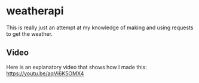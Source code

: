 # weatherapi
This is really just an attempt at my knowledge of making and using requests to get the weather.
## Video
Here is an explanatory video that shows how I made this: https://youtu.be/aqVi6K5OMX4
